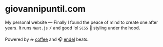 # giovannipuntil.com

My personal website — Finally I found the peace of mind to create one after years. It runs `Next.js` ⚡️ and good 'ol `SCSS` 💅 styling under the hood. 

Powered by ☕️ [coffee](https://roundhillroastery.com/collections/coffee) and 🎧 [endel](https://endel.io/) beats.
